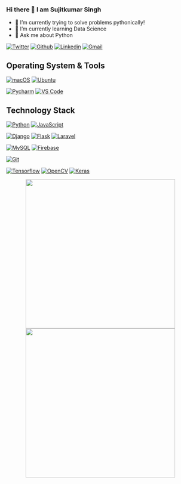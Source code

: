 
### Hi there 👋 I am Sujitkumar Singh



- 🔭 I’m currently trying to solve problems pythonically!
- 🌱 I’m currently learning Data Science
- 💬 Ask me about Python


[![Twitter](https://img.shields.io/badge/-Twitter-blue?&logo=Github&logoColor=wh)](https://twitter.com/sujitsofficial)
[![Github](https://img.shields.io/badge/-Github-000?&logo=Github&logoColor=white)](https://github.com/SinghSujitkumar)
[![Linkedin](https://img.shields.io/badge/-LinkedIn-blue?&logo=Linkedin&logoColor=white)](linkedin.com/in/sujitkumar-singh-747840171)
[![Gmail](https://img.shields.io/badge/-Gmail-c14438?&logo=Gmail&logoColor=white)](mailto:sujitkumarsingh3017@gmail.com)

## Operating System & Tools

[![macOS](https://img.shields.io/badge/macOS-Mojave-292e33?style=flat-square&logo=apple&logoColor=ffffff)](https://www.apple.com/macos/mojave/)
[![Ubuntu](https://img.shields.io/badge/ubuntu-blue?style=flat-square&logo=ubuntu&logoColor=262577)](https://www.ubuntu.org/)

[![Pycharm](https://img.shields.io/badge/IDE-PyCharm-yellow?style=flat-square&logo=JetBrains)](https://www.jetbrains.com/pycharm/)
[![VS Code](https://img.shields.io/badge/IDE-VSCode-%23007ACC?style=flat-square&logo=Visual-studio-code)](https://code.visualstudio.com/)

## Technology Stack

[![Python](https://img.shields.io/badge/-Python-3776AB?style=flat-square&logo=python&logoColor=ffffff)](https://www.python.org/)
[![JavaScript](https://img.shields.io/badge/-JavaScript-%23F7DF1C?style=flat-square&logo=javascript&logoColor=000000&labelColor=%23F7DF1C&color=%23FFCE5A)](https://www.javascript.com/)

[![Django](https://img.shields.io/badge/-Django-092E20?style=flat-square&logo=Django&logoColor=ffffff)](https://www.djangoproject.com/)
[![Flask](https://img.shields.io/badge/-Flask-000000?style=flat-square&logo=Flask&logoColor=ffffff)](https://flask.palletsprojects.com/)
[![Laravel](https://img.shields.io/badge/-Laravel-000000?style=flat-square&logo=Laravel&logoColor=ffffff)](https://laravel.com/)


[![MySQL](https://img.shields.io/badge/-MySQL-4479A1?style=flat-square&logo=MySQL&logoColor=ffffff)](https://www.mysql.com/)
[![Firebase](https://img.shields.io/badge/-Firebase-47A248?style=flat-square&logo=Firebase&logoColor=ffffff)](https://www.firebase.com/)



[![Git](https://img.shields.io/badge/-Git-%23F05032?style=flat-square&logo=git&logoColor=%23ffffff)](https://git-scm.com/)

[![Tensorflow](https://img.shields.io/badge/-Tensorflow-%23F7DF1C?style=flat-square&logo=tensorflow&logoColor=000000&color=%23FFCE5A)](https://www.tensorflow.org/)
[![OpenCV](https://img.shields.io/badge/-Opencv-%23F7DF1C?style=flat-square&logo=opencv&logoColor=000000&color=%23FFCE5A)](https://www.opencv.org/)
[![Keras](https://img.shields.io/badge/-Keras-%23F7DF1C?style=flat-square&logo=keras&logoColor=000000&color=%23FFCE5A)](https://www.keras.org/)




<p align = "center">
  <img src = "https://github-readme-stats.vercel.app/api?username=SinghSujitkumar&show_icons=true&theme=bear" width = 400>
  <img src = "https://github-readme-streak-stats.herokuapp.com?user=SinghSujitkumar&theme=dark&hide_border=true" width = 400>
</p>
